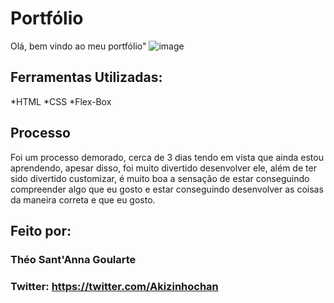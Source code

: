 # Portfólio
Olá, bem vindo ao meu portfólio"
![image](https://cdn.discordapp.com/attachments/1116180501531742208/1116450408102121532/image.png)

## Ferramentas Utilizadas:
*HTML
*CSS
*Flex-Box

## Processo
Foi um processo demorado, cerca de 3 dias tendo em vista que ainda estou aprendendo, apesar disso, foi muito divertido desenvolver ele, além de ter sido divertido customizar, é muito boa a sensação de estar conseguindo compreender algo que eu gosto e estar conseguindo desenvolver as coisas da maneira correta e que eu gosto.

## Feito por:

### Théo Sant'Anna Goularte

### Twitter: https://twitter.com/Akizinhochan
